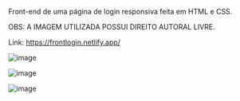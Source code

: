 Front-end de uma página de login responsiva feita em HTML e CSS.

OBS: A IMAGEM UTILIZADA POSSUI DIREITO AUTORAL LIVRE.

Link: https://frontlogin.netlify.app/ 

![image](https://github.com/YuriGit909/projeto-login/assets/127057738/89c183d5-384c-4cd7-823e-4c4d0221a9c5)

![image](https://github.com/YuriGit909/projeto-login/assets/127057738/7412bc72-392f-42f7-b5f2-86eb0be341f6)

![image](https://github.com/YuriGit909/projeto-login/assets/127057738/dccfa2ad-6ef2-4bbe-a39a-82b9362ed269)
